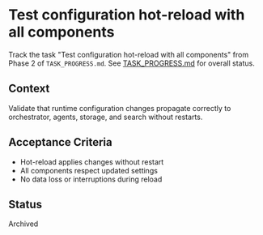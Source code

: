 # Test configuration hot-reload with all components

Track the task "Test configuration hot-reload with all components" from Phase 2 of `TASK_PROGRESS.md`.
See [TASK_PROGRESS.md](../TASK_PROGRESS.md) for overall status.

## Context
Validate that runtime configuration changes propagate correctly to
orchestrator, agents, storage, and search without restarts.

## Acceptance Criteria
- Hot-reload applies changes without restart
- All components respect updated settings
- No data loss or interruptions during reload

## Status
Archived

